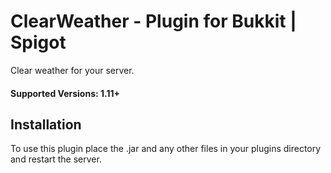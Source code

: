 # ClearWeather - Plugin for Bukkit | Spigot

Clear weather for your server.

#### Supported Versions: 1.11+

## Installation

To use this plugin place the .jar and any other files in your plugins directory and restart the server.